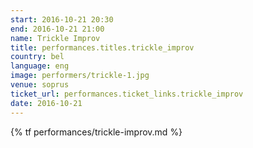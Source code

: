 ```yaml
---
start: 2016-10-21 20:30
end: 2016-10-21 21:00
name: Trickle Improv
title: performances.titles.trickle_improv
country: bel
language: eng
image: performers/trickle-1.jpg
venue: soprus
ticket_url: performances.ticket_links.trickle_improv
date: 2016-10-21
---
```


{% tf performances/trickle-improv.md %}
